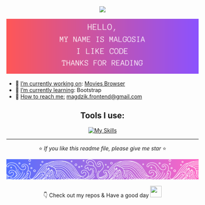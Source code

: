 <div align="center">

<img src="https://media.giphy.com/media/VgCDAzcKvsR6OM0uWg/giphy.gif" width="50">

![image width=100% ](/HELLO.png)

</div>

- 🔭 <u>I’m currently working on</u>:    [Movies Browser](https://marcinkpawel.github.io/movies-browser/#/movies?page=1)
- 🌱 <u>I’m currently learning</u>: Bootstrap
- 💬 <u>How to reach me:</u> magdzik.frontend@gmail.com 
<div align="center">

## Tools I use:

[![My Skills](https://skillicons.dev/icons?i=html,css,js,react,redux,git,github)](https://skillicons.dev)
</div>
<hr/>

<div align="center">

⭐ <i>If you like this readme file, please give me star </i> ⭐
<br/>

![image  width=100% ](/footer.png)

👇 Check out my repos & Have a good day     <img src="https://cultofthepartyparrot.com/parrots/hd/laptop_parrot.gif" width="30" height="30"/>


</div>
